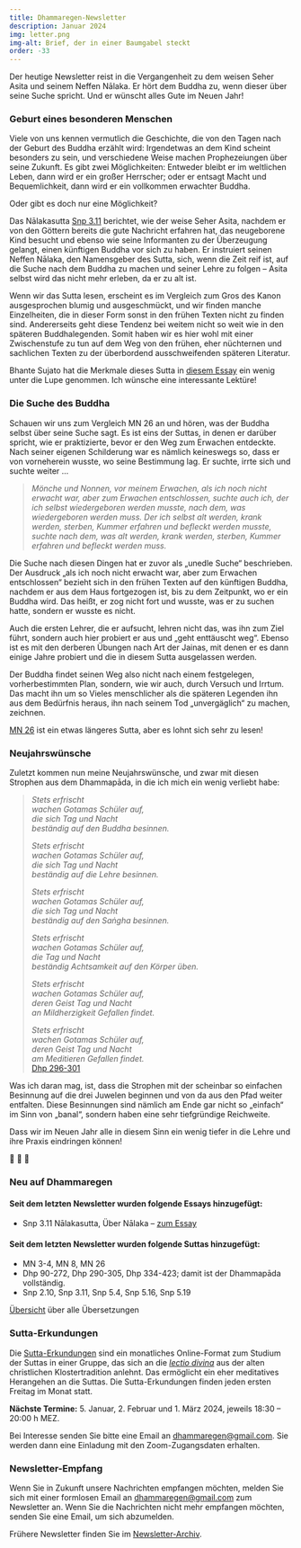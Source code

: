```yaml
---
title: Dhammaregen-Newsletter
description: Januar 2024
img: letter.png
img-alt: Brief, der in einer Baumgabel steckt
order: -33
---
```


Der heutige Newsletter reist in die Vergangenheit zu dem weisen Seher Asita und seinem Neffen Nālaka. Er hört dem Buddha zu, wenn dieser über seine Suche spricht. Und er wünscht alles Gute im Neuen Jahr! 

### Geburt eines besonderen Menschen

Viele von uns kennen vermutlich die Geschichte, die von den Tagen nach der Geburt des Buddha erzählt wird: Irgendetwas an dem Kind scheint besonders zu sein, und verschiedene Weise machen Prophezeiungen über seine Zukunft. Es gibt zwei Möglichkeiten: Entweder bleibt er im weltlichen Leben, dann wird er ein großer Herrscher; oder er entsagt Macht und Bequemlichkeit, dann wird er ein vollkommen erwachter Buddha.

Oder gibt es doch nur eine Möglichkeit?

Das Nālakasutta [Snp 3.11](#/sutta/snp3.11/de/sabbamitta) berichtet, wie der weise Seher Asita, nachdem er von den Göttern bereits die gute Nachricht erfahren hat, das neugeborene Kind besucht und ebenso wie seine Informanten zu der Überzeugung gelangt, einen künftigen Buddha vor sich zu haben. Er instruiert seinen Neffen Nālaka, den Namensgeber des Sutta, sich, wenn die Zeit reif ist, auf die Suche nach dem Buddha zu machen und seiner Lehre zu folgen – Asita selbst wird das nicht mehr erleben, da er zu alt ist.

Wenn wir das Sutta lesen, erscheint es im Vergleich zum Gros des Kanon ausgesprochen blumig und ausgeschmückt, und wir finden manche Einzelheiten, die in dieser Form sonst in den frühen Texten nicht zu finden sind. Andererseits geht diese Tendenz bei weitem nicht so weit wie in den späteren Buddhalegenden. Somit haben wir es hier wohl mit einer Zwischenstufe zu tun auf dem Weg von den frühen, eher nüchternen und sachlichen Texten zu der überbordend ausschweifenden späteren Literatur.

Bhante Sujato hat die Merkmale dieses Sutta in [diesem Essay](/#wiki/mythologie/nalaka) ein wenig unter die Lupe genommen. Ich wünsche eine interessante Lektüre!

### Die Suche des Buddha

Schauen wir uns zum Vergleich MN 26 an und hören, was der Buddha selbst über seine Suche sagt. Es ist eins der Suttas, in denen er darüber spricht, wie er praktizierte, bevor er den Weg zum Erwachen entdeckte. Nach seiner eigenen Schilderung war es nämlich keineswegs so, dass er von vorneherein wusste, wo seine Bestimmung lag. Er suchte, irrte sich und suchte weiter …

>*Mönche und Nonnen, vor meinem Erwachen, als ich noch nicht erwacht war, aber zum Erwachen entschlossen, suchte auch ich, der ich selbst wiedergeboren werden musste, nach dem, was wiedergeboren werden muss. Der ich selbst alt werden, krank werden, sterben, Kummer erfahren und befleckt werden musste, suchte nach dem, was alt werden, krank werden, sterben, Kummer erfahren und befleckt werden muss.*

Die Suche nach diesen Dingen hat er zuvor als „unedle Suche“ beschrieben. Der Ausdruck „als ich noch nicht erwacht war, aber zum Erwachen entschlossen“ bezieht sich in den frühen Texten auf den künftigen Buddha, nachdem er aus dem Haus fortgezogen ist, bis zu dem Zeitpunkt, wo er ein Buddha wird. Das heißt, er zog nicht fort und wusste, was er zu suchen hatte, sondern er wusste es nicht.

Auch die ersten Lehrer, die er aufsucht, lehren nicht das, was ihn zum Ziel führt, sondern auch hier probiert er aus und „geht enttäuscht weg“. Ebenso ist es mit den derberen Übungen nach Art der Jainas, mit denen er es dann einige Jahre probiert und die in diesem Sutta ausgelassen werden.

Der Buddha findet seinen Weg also nicht nach einem festgelegen, vorherbestimmten Plan, sondern, wie wir auch, durch Versuch und Irrtum. Das macht ihn um so Vieles menschlicher als die späteren Legenden ihn aus dem Bedürfnis heraus, ihn nach seinem Tod „unvergäglich“ zu machen, zeichnen.

[MN 26](#/sutta/mn26/de/sabbamitta) ist ein etwas längeres Sutta, aber es lohnt sich sehr zu lesen!

### Neujahrswünsche

Zuletzt kommen nun meine Neujahrswünsche, und zwar mit diesen Strophen aus dem Dhammapāda, in die ich mich ein wenig verliebt habe:

>*Stets erfrischt*  
>*wachen Gotamas Schüler auf,*  
>*die sich Tag und Nacht*  
>*beständig auf den Buddha besinnen.* 
> 
>*Stets erfrischt*  
>*wachen Gotamas Schüler auf,*  
>*die sich Tag und Nacht*  
>*beständig auf die Lehre besinnen.*  
>
>*Stets erfrischt*  
>*wachen Gotamas Schüler auf,*  
>*die sich Tag und Nacht*  
>*beständig auf den Saṅgha besinnen.*  
>
>*Stets erfrischt*  
>*wachen Gotamas Schüler auf,*  
>*die Tag und Nacht*  
>*beständig Achtsamkeit auf den Körper üben.*  
>
>*Stets erfrischt*  
>*wachen Gotamas Schüler auf,*  
>*deren Geist Tag und Nacht*  
>*an Mildherzigkeit Gefallen findet.*  
>
>*Stets erfrischt*  
>*wachen Gotamas Schüler auf,*  
>*deren Geist Tag und Nacht*  
>*am Meditieren Gefallen findet.*  
>[Dhp 296-301](#/sutta/dhp296:1/de/sabbamitta)

Was ich daran mag, ist, dass die Strophen mit der scheinbar so einfachen Besinnung auf die drei Juwelen beginnen und von da aus den Pfad weiter entfalten. Diese Besinnungen sind nämlich am Ende gar nicht so „einfach“ im Sinn von „banal“, sondern haben eine sehr tiefgründige Reichweite.

Dass wir im Neuen Jahr alle in diesem Sinn ein wenig tiefer in die Lehre und ihre Praxis eindringen können!

🎊 🎊 🎊

### Neu auf Dhammaregen

#### Seit dem letzten Newsletter wurden folgende Essays hinzugefügt:

- Snp 3.11 Nālakasutta, Über Nālaka – [zum Essay](#/wiki/mythologie/nalaka)

#### Seit dem letzten Newsletter wurden folgende Suttas hinzugefügt:

- MN 3-4, MN 8, MN 26
- Dhp 90-272, Dhp 290-305, Dhp 334-423; damit ist der Dhammapāda vollständig.
- Snp 2.10, Snp 3.11, Snp 5.4, Snp 5.16, Snp 5.19

[Übersicht](#/wiki/uebersetzung/uebersicht) über alle Übersetzungen

### Sutta-Erkundungen 

Die [Sutta-Erkundungen](#/wiki/erkundung) sind ein monatliches Online-Format zum Studium der Suttas in einer Gruppe, das sich an die [*lectio divina*](https://de.wikipedia.org/wiki/Lectio_divina) aus der alten christlichen Klostertradition anlehnt. Das ermöglicht ein eher meditatives Herangehen an die Suttas. Die Sutta-Erkundungen finden jeden ersten Freitag im Monat statt. 

**Nächste Termine:** 5. Januar, 2. Februar und 1. März 2024, jeweils 18:30 – 20:00 h MEZ.

Bei Interesse senden Sie bitte eine Email an [dhammaregen@gmail.com](mailto:dhammaregen@gmail.com). Sie werden dann eine Einladung mit den Zoom-Zugangsdaten erhalten.

### Newsletter-Empfang

Wenn Sie in Zukunft unsere Nachrichten empfangen möchten, melden Sie sich mit einer formlosen Email an [dhammaregen@gmail.com](mailto:dhammaregen@gmail.com) zum Newsletter an. Wenn Sie die Nachrichten nicht mehr empfangen möchten, senden Sie eine Email, um sich abzumelden. 

Frühere Newsletter finden Sie im [Newsletter-Archiv](#/wiki/news/inhalt).